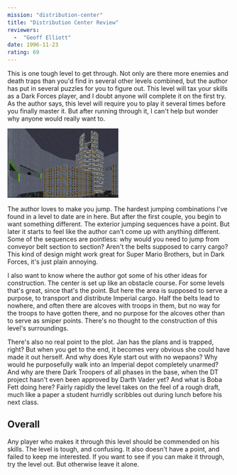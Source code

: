 ```yaml
---
mission: "distribution-center"
title: "Distribution Center Review"
reviewers: 
  -  "Geoff Elliott"
date: 1996-11-23
rating: 69
---
```


This is one tough level to get through. Not only are there more enemies and death traps than you'd find in several other levels combined, but the author has put in several puzzles for you to figure out. This level will tax your skills as a Dark Forces player, and I doubt anyone will complete it on the first try. As the author says, this level will require you to play it several times before you finally master it. But after running through it, I can't help but wonder why anyone would really want to.

![Distribution Center screenshot](./dist15.png "The author has set up many great looking areas in this level, and most are very difficult to reach. They also fail to serve a purpose.")

The author loves to make you jump. The hardest jumping combinations I've found in a level to date are in here. But after the first couple, you begin to want something different. The exterior jumping sequences have a point. But later it starts to feel like the author can't come up with anything different. Some of the sequences are pointless: why would you need to jump from conveyor belt section to section? Aren't the belts supposed to carry cargo? This kind of design might work great for Super Mario Brothers, but in Dark Forces, it's just plain annoying.

I also want to know where the author got some of his other ideas for construction. The center is set up like an obstacle course. For some levels that's great, since that's the point. But here the area is supposed to serve a purpose, to transport and distribute Imperial cargo. Half the belts lead to nowhere, and often there are alcoves with troops in them, but no way for the troops to have gotten there, and no purpose for the alcoves other than to serve as smiper points. There's no thought to the construction of this level's surroundings.

There's also no real point to the plot. Jan has the plans and is trapped, right? But when you get to the end, it becomes very obvious she could have made it out herself. And why does Kyle start out with no wepaons? Why would he purposefully walk into an Imperial depot completely unarmed? And why are there Dark Troopers of all phases in the base, when the DT project hasn't even been approved by Darth Vader yet? And what is Boba Fett doing here? Fairly rapidly the level takes on the feel of a rough draft, much like a paper a student hurridly scribbles out during lunch before his next class.

## Overall

Any player who makes it through this level should be commended on his skills. The level is tough, and confusing. It also doesn't have a point, and failed to keep me interested. If you want to see if you can make it through, try the level out. But otherwise leave it alone.

